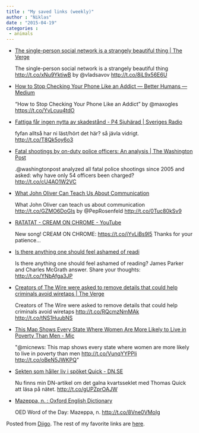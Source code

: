 ```yaml
---
title : "My saved links (weekly)"
author : "Niklas"
date : "2015-04-19"
categories : 
 - animals
---
```


- [The single-person social network is a strangely beautiful thing | The Verge](http://www.theverge.com/2015/4/17/8440681/single-person-social-network?utm_campaign=theverge&utm_content=article&utm_medium=social&utm_source=twitter)
    
    The single-person social network is a strangely beautiful thing http://t.co/xNu9YktiwB by @vladsavov http://t.co/8iL9x56E6U
    
- [How to Stop Checking Your Phone Like an Addict — Better Humans — Medium](https://medium.com/better-humans/how-to-stop-checking-your-phone-like-an-addict-5bed938dd168?source=tw-504c7870fdb6-1429305130287&utm_source=TwitterAccount&utm_medium=Twitter&utm_campaign=TwitterAccount)
    
    “How to Stop Checking Your Phone Like an Addict” by @maxogles https://t.co/YvLcuu4tdO
    
- [Fattiga får ingen nytta av skadestånd - P4 Sjuhärad | Sveriges Radio](http://sverigesradio.se/sida/artikel.aspx?programid=95&artikel=6142111)
    
    fyfan alltså har ni läst/hört det här? så jävla vidrigt. http://t.co/T8Qk5oy6o3
    
- [Fatal shootings by on-duty police officers: An analysis | The Washington Post](http://www.washingtonpost.com/sf/investigative/2015/04/11/thousands-dead-few-prosecuted/)
    
    .@washingtonpost analyzed all fatal police shootings since 2005 and asked: why have only 54 officers been charged? http://t.co/cU4AO1W2VC
    
- [What John Oliver Can Teach Us About Communication](http://thenextweb.com/opinion/2015/04/13/what-john-oliver-can-teach-us-about-communication/)
    
    What John Oliver can teach us about communication http://t.co/GZMO6DoGIs by @PepRosenfeld http://t.co/0Tuc80kSv9
    
- [RATATAT - CREAM ON CHROME - YouTube](https://www.youtube.com/watch?v=xlcywgEMuGI&feature=youtu.be)
    
    New song! CREAM ON CHROME: https://t.co/iYvLiBs9l5 Thanks for your patience...
    
- [Is there anything one should feel ashamed of readi](http://trib.al/DJxiNTV)
    
    Is there anything one should feel ashamed of reading? James Parker and Charles McGrath answer. Share your thoughts: http://t.co/YNbAfga3JP
    
- [Creators of The Wire were asked to remove details that could help criminals avoid wiretaps | The Verge](http://www.theverge.com/2015/4/12/8395529/the-wire-was-asked-to-remove-details-about-avoiding-wiretaps?utm_campaign=theverge&utm_content=chorus&utm_medium=social&utm_source=twitter)
    
    Creators of The Wire were asked to remove details that could help criminals avoid wiretaps http://t.co/RQcmzNmMAk http://t.co/tNS1HuubNS
    
- [This Map Shows Every State Where Women Are More Likely to Live in Poverty Than Men - Mic](http://mic.com/articles/115154/this-map-shows-every-state-where-women-are-more-likely-to-live-in-poverty-than-men?utm_source=policymicTWTR&utm_medium=ID&utm_campaign=social)
    
    "@micnews: This map shows every state where women are more likely to live in poverty than men http://t.co/VunqYYPPIi http://t.co/oBeN5JWKPQ"
    
- [Sekten som håller liv i spöket Quick - DN.SE](http://www.dn.se/kultur-noje/sekten-som-haller-liv-i-spoket-quick/)
    
    Nu finns min DN-artikel om det galna kvartsseklet med Thomas Quick att läsa på nätet. http://t.co/gUPZprOAJW
    
- [Mazeppa, n. : Oxford English Dictionary](http://www.oed.com/view/Entry/244948?hootPostID=be8e0fec5cb24a740cbc0ce9b6794169)
    
    OED Word of the Day: Mazeppa, n. http://t.co/8Vne0VMoIg
    

Posted from [Diigo](https://www.diigo.com). The rest of my favorite links are [here](https://www.diigo.com/user/npivic).
